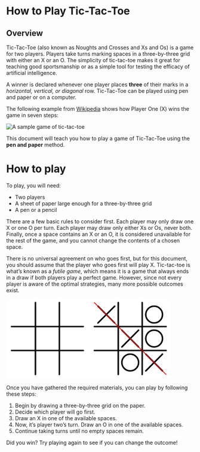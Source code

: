 # How to Play Tic-Tac-Toe

## Overview

Tic-Tac-Toe (also known as Noughts and Crosses and Xs and Os) is a game for two players. Players take turns marking spaces in a three-by-three grid with either an X or an O. The simplicity of tic-tac-toe makes it great for teaching good sportsmanship or as a simple tool for testing the efficacy of artificial intelligence.

A winner is declared whenever one player places **three** of their marks in a *horizontal, vertical, or diagonal* row. Tic-Tac-Toe can be played using pen and paper or on a computer.

The following example from [Wikipedia](https://en.wikipedia.org/wiki/Tic-tac-toe) shows how Player One (X) wins the game in seven steps:

![A sample game of tic-tac-toe](https://upload.wikimedia.org/wikipedia/commons/1/1b/Tic-tac-toe-game-1.svg)

This document will teach you how to play a game of Tic-Tac-Toe using the **pen and paper** method.

# How to play

To play, you will need:

+ Two players
+ A sheet of paper large enough for a three-by-three grid
+ A pen or a pencil

There are a few basic rules to consider first. Each player may only draw one X or one O per turn. Each player may draw only either Xs or Os, never both. Finally, once a space contains an X or an O, it is considered unavailable for the rest of the game, and you cannot change the contents of a chosen space.

There is no universal agreement on who goes first, but for this document, you should assume that the player who goes first will play X. Tic-tac-toe is what’s known as a *futile game*, which means it is a game that always ends in a draw if both players play a perfect game. However, since not every player is aware of the optimal strategies, many more possible outcomes exist.

![A sample tic-tac-toe grid and a completed game](../images/tic-tac-toe.png)

Once you have gathered the required materials, you can play by following these steps:

1. Begin by drawing a three-by-three grid on the paper.
2. Decide which player will go first.
3. Draw an X in one of the available spaces.
4. Now, it’s player two’s turn. Draw an O in one of the available spaces.
5. Continue taking turns until no empty spaces remain.

Did you win? Try playing again to see if you can change the outcome!